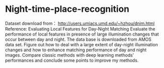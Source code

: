 # Night-time-place-recognition
Dataset download from： http://users.umiacs.umd.edu/~hzhou/dnim.html
Reference: Evaluating Local Features for Day-Night Matching
Evaluate the performance of local features in presence of large illumination changes that occur between day and night. 
The data base is downloaded from AMOS data set.
Figure out how to deal with a large extent of day-night illumination changes and how to enhance matching performance 
of day and night images. Compare classic methods with deep learning methods’ performances and conclude some points 
to improve my methods.
